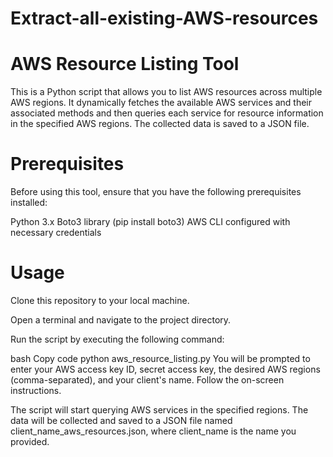 # Extract-all-existing-AWS-resources

# AWS Resource Listing Tool
This is a Python script that allows you to list AWS resources across multiple AWS regions. It dynamically fetches the available AWS services and their associated methods and then queries each service for resource information in the specified AWS regions. The collected data is saved to a JSON file.

# Prerequisites
Before using this tool, ensure that you have the following prerequisites installed:

Python 3.x
Boto3 library (pip install boto3)
AWS CLI configured with necessary credentials
# Usage
Clone this repository to your local machine.

Open a terminal and navigate to the project directory.

Run the script by executing the following command:

bash
Copy code
python aws_resource_listing.py
You will be prompted to enter your AWS access key ID, secret access key, the desired AWS regions (comma-separated), and your client's name. Follow the on-screen instructions.

The script will start querying AWS services in the specified regions. The data will be collected and saved to a JSON file named client_name_aws_resources.json, where client_name is the name you provided.
